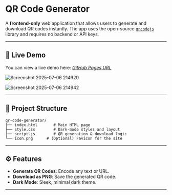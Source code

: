 # QR Code Generator

A **frontend-only** web application that allows users to generate and download QR codes instantly. The app uses the open-source [`qrcodejs`](https://github.com/davidshimjs/qrcodejs) library and requires no backend or API keys.

---

## 🔗 Live Demo

You can view a live demo here: *[GitHub Pages URL](https://rak1403.github.io/qr-code-generator/)*

![Screenshot 2025-07-06 214920](https://github.com/user-attachments/assets/b56566a2-b8ba-42b2-8c6b-1f61d29e84ef)

![Screenshot 2025-07-06 214942](https://github.com/user-attachments/assets/68802b98-5a2d-44d8-ba9c-43ad7524c1b9)


---

## 📂 Project Structure

```
qr-code-generator/
├── index.html       # Main HTML page
├── style.css        # Dark-mode styles and layout
├── script.js        # QR generation & download logic
└── icon.png      # (Optional) Favicon for the site
```
---

## ⚙️ Features

* **Generate QR Codes**: Encode any text or URL.
* **Download as PNG**: Save the generated QR code.
* **Dark Mode**: Sleek, minimal dark theme.
---

